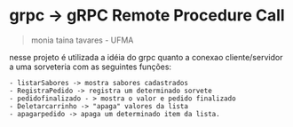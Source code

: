 # grpc -> gRPC Remote Procedure Call
> monia taina tavares - UFMA

nesse projeto é utilizada a idéia do grpc quanto a conexao cliente/servidor a uma sorveteria com as seguintes funções:

    - listarSabores -> mostra sabores cadastrados
    - RegistraPedido -> registra um determinado sorvete
    - pedidofinalizado - > mostra o valor e pedido finalizado
    - Deletarcarrinho -> "apaga" valores da lista
    - apagarpedido -> apaga um determinado item da lista.
  

